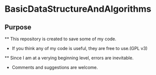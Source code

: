 # BasicDataStructureAndAlgorithms

## Purpose
  ** This repository is created to save some of my code.
  
  * If you think any of my code is useful, they are free to use.(GPL v3)
  
  ** Since I am at a verying beginning level, errors are inevitable.
  
  * Comments and suggestions are welcome.
